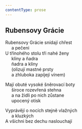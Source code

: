 ```yaml
---
contentType: prose
---
```


## Rubensovy Grácie

Rubensovy Grácie snídají chřest  
     a pečeni  
U třínohého stolu tři nahé ženy  
     klíny a ňadra  
     ňadra a klíny  
     (olizují mastné prsty  
     a zhluboka zapíjejí vínem)

Mají obuté vysoké šněrovací boty  
     široce rozevřená stehna  
     a na židli po nich zůstane  
     upocený otisk

Vyprávějí o nocích stejně vlažných  
     a kluzkých  
A všichni bez dechu naslouchají
